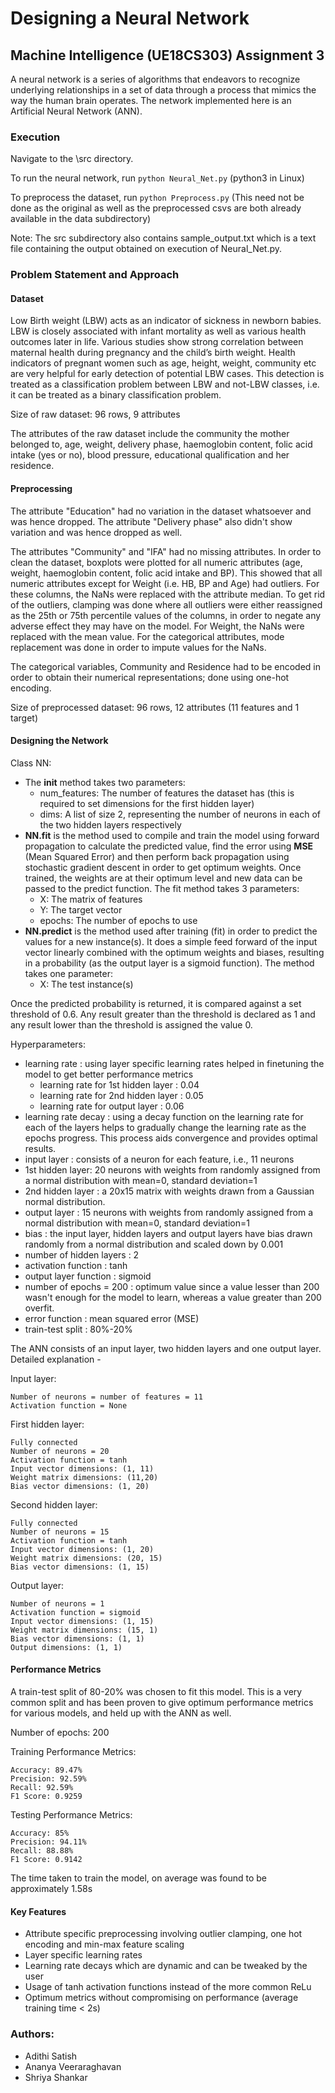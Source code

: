 # Designing a Neural Network
## Machine Intelligence (UE18CS303) Assignment 3

A neural network is a series of algorithms that endeavors to recognize underlying relationships in a set of data through a process that mimics the way the human brain operates. The network implemented here is an Artificial Neural Network (ANN).

### Execution

Navigate to the \src directory.

To run the neural network, run ```python Neural_Net.py``` (python3 in Linux)

To preprocess the dataset, run ```python Preprocess.py``` (This need not be done as the original as well as the preprocessed csvs are both already available in the data subdirectory)

Note: The src subdirectory also contains sample_output.txt which is a text file containing the output obtained on execution of Neural_Net.py.

### Problem Statement and Approach

#### Dataset

Low Birth weight (LBW) acts as an indicator of sickness in newborn babies. LBW is closely
associated with infant mortality as well as various health outcomes later in life. Various studies
show strong correlation between maternal health during pregnancy and the child’s birth weight.
Health indicators of pregnant women such as age, height, weight, community etc are very helpful
for early detection of potential LBW cases. This detection is treated as a classification problem
between LBW and not-LBW classes, i.e. it can be treated as a binary classification problem.

Size of raw dataset: 96 rows, 9 attributes

The attributes of the raw dataset include the community the mother belonged to, age, weight, delivery phase, haemoglobin content,
folic acid intake (yes or no), blood pressure, educational qualification and her residence.

#### Preprocessing

The attribute "Education" had no variation in the dataset whatsoever and was hence dropped. The attribute "Delivery phase" also didn't show variation and was hence dropped as well.

The attributes "Community" and "IFA" had no missing attributes. In order to clean the dataset, boxplots were plotted for all numeric attributes (age, weight, haemoglobin content, folic acid intake and BP). This showed that all numeric attributes except for Weight (i.e. HB, BP and Age)  had outliers. For these columns, the NaNs were replaced with the attribute median. To get rid of the outliers, clamping was done where all outliers were either reassigned as the 25th or 75th percentile values of the columns, in order to negate any adverse effect they may have on the model. For Weight, the NaNs were replaced with the mean value. For the categorical attributes, mode replacement was done in order to impute values for the NaNs.

The categorical variables, Community and Residence had to be encoded in order to obtain their numerical representations; done using one-hot encoding.

Size of preprocessed dataset: 96 rows, 12 attributes (11 features and 1 target)

#### Designing the Network

Class NN:
- The __init__ method takes two parameters:
  - num_features: The number of features the dataset has (this is required to set dimensions for the first hidden layer)
  - dims: A list of size 2, representing the number of neurons in each of the two hidden layers respectively
- __NN.fit__ is the method used to compile and train the model using forward propagation to calculate the predicted value, find the error using __MSE__ (Mean Squared Error) and then perform back propagation using stochastic gradient descent in order to get optimum weights. Once trained, the weights are at their optimum level and new data can be passed to the predict function. The fit method takes 3 parameters:
  - X: The matrix of features
  - Y: The target vector
  - epochs: The number of epochs to use
- __NN.predict__ is the method used after training (fit) in order to predict the values for a new instance(s). It does a simple feed forward of the input vector linearly combined with the optimum weights and biases, resulting in a probability (as the output layer is a sigmoid function). The method takes one parameter:
  - X: The test instance(s)

Once the predicted probability is returned, it is compared against a set threshold of 0.6. Any result greater than the threshold is declared as 1 and any result lower than the threshold is assigned the value 0.

Hyperparameters:
- learning rate : using layer specific learning rates helped in finetuning the model to get better performance metrics
  - learning rate for 1st hidden layer : 0.04
  - learning rate for 2nd hidden layer : 0.05
  - learning rate for output layer : 0.06
- learning rate decay : using a decay function on the learning rate for each of the layers helps to gradually change the learning rate as the epochs progress. This process aids convergence and provides optimal results.
- input layer : consists of a neuron for each feature, i.e., 11 neurons
- 1st hidden layer: 20 neurons with weights from randomly assigned from a normal distribution with mean=0, standard deviation=1
- 2nd hidden layer : a 20x15 matrix with weights drawn from a Gaussian normal distribution.
- output layer : 15 neurons with weights from randomly assigned from a normal distribution with mean=0, standard deviation=1
- bias : the input layer, hidden layers and output layers have bias drawn randomly from a normal distribution and scaled down by 0.001
- number of hidden layers : 2
- activation function : tanh
- output layer function : sigmoid
- number of epochs = 200 : optimum value since a value lesser than 200 wasn't enough for the model to learn, whereas a value greater than 200 overfit.
- error function : mean squared error (MSE)
- train-test split : 80%-20%

The ANN consists of an input layer, two hidden layers and one output layer. Detailed explanation -

Input layer:

    Number of neurons = number of features = 11
    Activation function = None

First hidden layer:

    Fully connected
    Number of neurons = 20
    Activation function = tanh
    Input vector dimensions: (1, 11)
    Weight matrix dimensions: (11,20)
    Bias vector dimensions: (1, 20)

Second hidden layer:

    Fully connected
    Number of neurons = 15
    Activation function = tanh
    Input vector dimensions: (1, 20)
    Weight matrix dimensions: (20, 15)
    Bias vector dimensions: (1, 15)

Output layer:

    Number of neurons = 1
    Activation function = sigmoid
    Input vector dimensions: (1, 15)
    Weight matrix dimensions: (15, 1)
    Bias vector dimensions: (1, 1)
    Output dimensions: (1, 1)

#### Performance Metrics

A train-test split of 80-20% was chosen to fit this model. This is a very common split and has been proven to give optimum performance metrics for various models, and held up with the ANN as well.

Number of epochs: 200

Training Performance Metrics:

    Accuracy: 89.47%
    Precision: 92.59%
    Recall: 92.59%
    F1 Score: 0.9259

Testing Performance Metrics:

    Accuracy: 85%
    Precision: 94.11%
    Recall: 88.88%
    F1 Score: 0.9142

The time taken to train the model, on average was found to be approximately 1.58s

#### Key Features
- Attribute specific preprocessing involving outlier clamping, one hot encoding and min-max feature scaling
- Layer specific learning rates
- Learning rate decays which are dynamic and can be tweaked by the user
- Usage of tanh activation functions instead of the more common ReLu
- Optimum metrics without compromising on performance (average training time < 2s) 


### Authors:
- Adithi Satish
- Ananya Veeraraghavan
- Shriya Shankar
